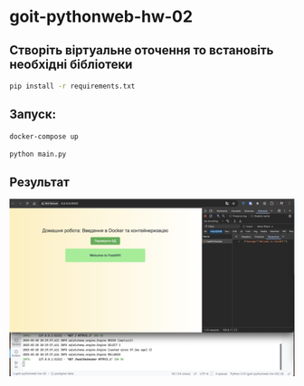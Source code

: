 # goit-pythonweb-hw-02

## Створіть віртуальне оточення то встановіть необхідні бібліотеки

```bash
pip install -r requirements.txt
```

## Запуск:

```bash
docker-compose up
```

```bash 
python main.py
```

## Результат

![результат](./assets/hw-2.png)
